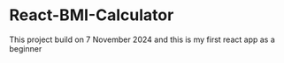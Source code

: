 # React-BMI-Calculator
This project build on 7 November 2024 and this is my first react app as a beginner
